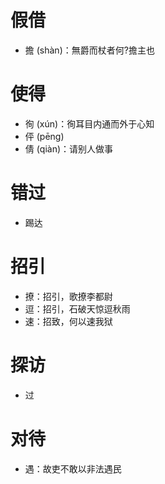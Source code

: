 # 假借
* 擔 (shàn)：無爵而杖者何?擔主也
# 使得
* 徇 (xún)：徇耳目内通而外于心知
* 伻 (pēng)
* 倩 (qiàn)：请别人做事
# 错过
* 踢达
# 招引
* 撩：招引，歌撩李都尉
* 逗：招引，石破天惊逗秋雨
* 速：招致，何以速我狱
# 探访
* 过
# 对待
* 遇：故吏不敢以非法遇民